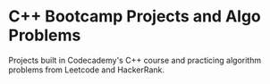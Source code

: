 # C++ Bootcamp Projects and Algo Problems
Projects built in Codecademy's C++ course and practicing algorithm problems from Leetcode and HackerRank.
